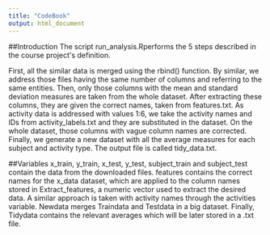 ```yaml
---
title: "CodeBook"
output: html_document
---
```


##Introduction
The script run_analysis.Rperforms the 5 steps described in the course project's definition.

First, all the similar data is merged using the rbind() function. By similar, we address those files having the same number of columns and referring to the same entities.
Then, only those columns with the mean and standard deviation measures are taken from the whole dataset. After extracting these columns, they are given the correct names, taken from features.txt.
As activity data is addressed with values 1:6, we take the activity names and IDs from activity_labels.txt and they are substituted in the dataset.
On the whole dataset, those columns with vague column names are corrected.
Finally, we generate a new dataset with all the average measures for each subject and activity type. The output file is called tidy_data.txt.


##Variables
x_train, y_train, x_test, y_test, subject_train and subject_test contain the data from the downloaded files.
features contains the correct names for the x_data dataset, which are applied to the column names stored in Extract_features, a numeric vector used to extract the desired data.
A similar approach is taken with activity names through the activities variable.
Newdata merges Traindata and Testdata in a big dataset.
Finally, Tidydata contains the relevant averages which will be later stored in a .txt file.